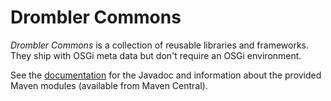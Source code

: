 # Drombler Commons

*Drombler Commons* is a collection of reusable libraries and frameworks. They ship with OSGi meta data but don't require an OSGi environment.

See the [documentation](https://www.drombler.org/drombler-commons) for the Javadoc and information about the provided Maven modules (available from Maven Central).

